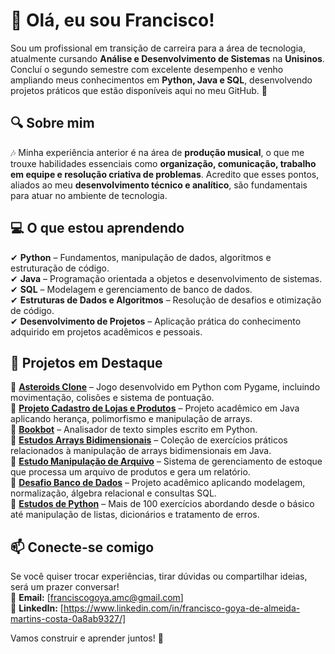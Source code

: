 # 👋 Olá, eu sou Francisco!

Sou um profissional em transição de carreira para a área de tecnologia, atualmente cursando **Análise e Desenvolvimento de Sistemas** na **Unisinos**. Concluí o segundo semestre com excelente desempenho e venho ampliando meus conhecimentos em **Python, Java e SQL**, desenvolvendo projetos práticos que estão disponíveis aqui no meu GitHub. 🚀

## 🔍 Sobre mim
🎶 Minha experiência anterior é na área de **produção musical**, o que me trouxe habilidades essenciais como **organização, comunicação, trabalho em equipe e resolução criativa de problemas**. Acredito que esses pontos, aliados ao meu **desenvolvimento técnico e analítico**, são fundamentais para atuar no ambiente de tecnologia.

## 💻 O que estou aprendendo
✔ **Python** – Fundamentos, manipulação de dados, algoritmos e estruturação de código.  
✔ **Java** – Programação orientada a objetos e desenvolvimento de sistemas.  
✔ **SQL** – Modelagem e gerenciamento de banco de dados.  
✔ **Estruturas de Dados e Algoritmos** – Resolução de desafios e otimização de código.  
✔ **Desenvolvimento de Projetos** – Aplicação prática do conhecimento adquirido em projetos acadêmicos e pessoais.  

## 📌 Projetos em Destaque
🔹 **[Asteroids Clone](https://github.com/FranciscoGoyaAMC/asteroids_project)** – Jogo desenvolvido em Python com Pygame, incluindo movimentação, colisões e sistema de pontuação.  
🔹 **[Projeto Cadastro de Lojas e Produtos](https://github.com/FranciscoGoyaAMC/EstudosJava/tree/main/Unisinos/DesafioFinalCadeiraLabI)** – Projeto acadêmico em Java aplicando herança, polimorfismo e manipulação de arrays.  
🔹 **[Bookbot](https://github.com/FranciscoGoyaAMC/bookbot)** – Analisador de texto simples escrito em Python.  
🔹 **[Estudos Arrays Bidimensionais](https://github.com/FranciscoGoyaAMC/estudosArrayBidimensional)** – Coleção de exercícios práticos relacionados à manipulação de arrays bidimensionais em Java.  
🔹 **[Estudo Manipulação de Arquivo](https://github.com/FranciscoGoyaAMC/estudoManipulacaoDeArquivo)** – Sistema de gerenciamento de estoque que processa um arquivo de produtos e gera um relatório.  
🔹 **[Desafio Banco de Dados](https://github.com/FranciscoGoyaAMC/EstudosSQL)** – Projeto acadêmico aplicando modelagem, normalização, álgebra relacional e consultas SQL.  
🔹 **[Estudos de Python](https://github.com/FranciscoGoyaAMC/EstudosPython)** – Mais de 100 exercícios abordando desde o básico até manipulação de listas, dicionários e tratamento de erros.  

## 📫 Conecte-se comigo
Se você quiser trocar experiências, tirar dúvidas ou compartilhar ideias, será um prazer conversar!  
📩 **Email:** [franciscogoya.amc@gmail.com]  
💼 **LinkedIn:** [https://www.linkedin.com/in/francisco-goya-de-almeida-martins-costa-0a8ab9327/]  

Vamos construir e aprender juntos! 🚀
